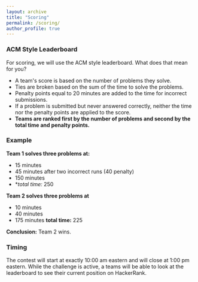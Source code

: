 ```yaml
---
layout: archive
title: "Scoring"
permalink: /scoring/
author_profile: true
---
```


### ACM Style Leaderboard

For scoring, we will use the ACM style leaderboard. What does that mean for you? 
* A team's score is based on the number of problems they solve.
* Ties are broken based on the sum of the time to solve the problems.
* Penalty points equal to 20 minutes are added to the time for incorrect submissions.
* If a problem is submitted but never answered correctly, neither the time nor the penalty points are applied to the score.
* **Teams are ranked first by the number of problems and second by the total time and penalty points.**

### Example 

**Team 1 solves three problems at:**
* 15 minutes
* 45 minutes after two incorrect runs (40 penalty)
* 150 minutes 
* **total time:* 250

**Team 2 solves three problems at**
* 10 minutes
* 40 minutes
* 175 minutes
**total time:** 225

**Conclusion:** Team 2 wins.

### Timing

The contest will start at exactly 10:00 am eastern and will close at 1:00 pm eastern. While the challenge is active, a teams will be able to look at the leaderboard to see their current position on HackerRank.  
